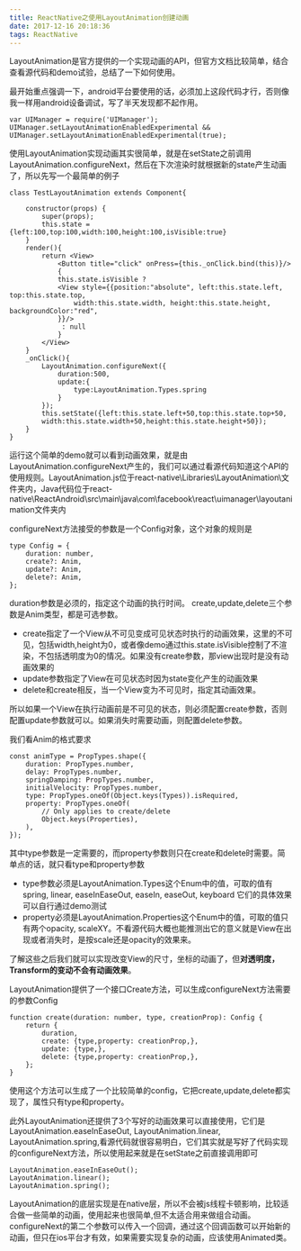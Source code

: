 ```yaml
---
title: ReactNative之使用LayoutAnimation创建动画
date: 2017-12-16 20:18:36
tags: ReactNative
---
```


LayoutAnimation是官方提供的一个实现动画的API，但官方文档比较简单，结合查看源代码和demo试验，总结了一下如何使用。

最开始重点强调一下，android平台要使用的话，必须加上这段代码才行，否则像我一样用android设备调试，写了半天发现都不起作用。

	var UIManager = require('UIManager');
	UIManager.setLayoutAnimationEnabledExperimental && UIManager.setLayoutAnimationEnabledExperimental(true);
使用LayoutAnimation实现动画其实很简单，就是在setState之前调用LayoutAnimation.configureNext，然后在下次渲染时就根据新的state产生动画了，所以先写一个最简单的例子

	class TestLayoutAnimation extends Component{
		
		constructor(props) {
			super(props);
			this.state = {left:100,top:100,width:100,height:100,isVisible:true}
		}	
		render(){
			return <View>
				<Button title="click" onPress={this._onClick.bind(this)}/>
				{
				this.state.isVisible ? 
				<View style={{position:"absolute", left:this.state.left, top:this.state.top,
					width:this.state.width, height:this.state.height, backgroundColor:"red",
				}}/>
				 : null
				}
			</View>
		}
		_onClick(){
        	LayoutAnimation.configureNext({
            	duration:500,
            	update:{
                	type:LayoutAnimation.Types.spring
            	}
        	});
        	this.setState({left:this.state.left+50,top:this.state.top+50,
			width:this.state.width+50,height:this.state.height+50});
    	}
	}
运行这个简单的demo就可以看到动画效果，就是由LayoutAnimation.configureNext产生的，我们可以通过看源代码知道这个API的使用规则。LayoutAnimation.js位于react-native\Libraries\LayoutAnimation\文件夹内，Java代码位于react-native\ReactAndroid\src\main\java\com\facebook\react\uimanager\layoutanimation文件夹内

configureNext方法接受的参数是一个Config对象，这个对象的规则是

	type Config = {
  		duration: number,
  		create?: Anim,
  		update?: Anim,
  		delete?: Anim,
	};
duration参数是必须的，指定这个动画的执行时间。 create,update,delete三个参数是Anim类型，都是可选参数。

- create指定了一个View从不可见变成可见状态时执行的动画效果，这里的不可见，包括width,height为0，或者像demo通过this.state.isVisible控制了不渲染，不包括透明度为0的情况。如果没有create参数，那view出现时是没有动画效果的
- update参数指定了View在可见状态时因为state变化产生的动画效果
- delete和create相反，当一个View变为不可见时，指定其动画效果。

所以如果一个View在执行动画前是不可见的状态，则必须配置create参数，否则配置update参数就可以。如果消失时需要动画，则配置delete参数。

我们看Anim的格式要求

	const animType = PropTypes.shape({
  		duration: PropTypes.number,
  		delay: PropTypes.number,
  		springDamping: PropTypes.number,
  		initialVelocity: PropTypes.number,
  		type: PropTypes.oneOf(Object.keys(Types)).isRequired,
  		property: PropTypes.oneOf(
    		// Only applies to create/delete
    		Object.keys(Properties),
  		),
	});
其中type参数是一定需要的，而property参数则只在create和delete时需要。简单点的话，就只看type和property参数

- type参数必须是LayoutAnimation.Types这个Enum中的值，可取的值有spring, linear, easeInEaseOut, easeIn, easeOut, keyboard 它们的具体效果可以自行通过demo测试
- property必须是LayoutAnimation.Properties这个Enum中的值，可取的值只有两个opacity, scaleXY。不看源代码大概也能推测出它的意义就是View在出现或者消失时，是按scale还是opacity的效果来。

了解这些之后我们就可以实现改变View的尺寸，坐标的动画了，但**对透明度，Transform的变动不会有动画效果**。

LayoutAnimation提供了一个接口Create方法，可以生成configureNext方法需要的参数Config

	function create(duration: number, type, creationProp): Config {
  		return {
   			duration,
    		create: {type,property: creationProp,},
    		update: {type,},
    		delete: {type,property: creationProp,},
  		};
	}
使用这个方法可以生成了一个比较简单的config，它把create,update,delete都实现了，属性只有type和property。

此外LayoutAnimation还提供了3个写好的动画效果可以直接使用，它们是LayoutAnimation.easeInEaseOut, LayoutAnimation.linear, LayoutAnimation.spring,看源代码就很容易明白，它们其实就是写好了代码实现的configureNext方法，所以使用起来就是在setState之前直接调用即可

	LayoutAnimation.easeInEaseOut();
	LayoutAnimation.linear();
	LayoutAnimation.spring();

LayoutAnimation的底层实现是在native层，所以不会被js线程卡顿影响，比较适合做一些简单的动画，使用起来也很简单,但不太适合用来做组合动画。configureNext的第二个参数可以传入一个回调，通过这个回调函数可以开始新的动画，但只在ios平台才有效，如果需要实现复杂的动画，应该使用Animated类。